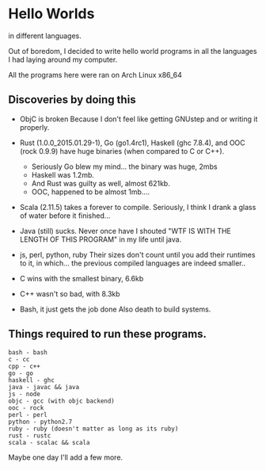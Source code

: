 Hello Worlds
============
in different languages.

Out of boredom, I decided to write hello world programs in all the languages
I had laying around my computer.

All the programs here were ran on Arch Linux x86_64

## Discoveries by doing this
* ObjC is broken
  Because I don't feel like getting GNUstep and or writing it properly.

* Rust (1.0.0_2015.01.29-1), Go (go1.4rc1), Haskell (ghc 7.8.4), and OOC (rock 0.9.9) have huge binaries (when compared to C or C++).
  * Seriously Go blew my mind... the binary was huge, 2mbs
  * Haskell was 1.2mb.
  * And Rust was guilty as well, almost 621kb.
  * OOC, happened to be almost 1mb....

* Scala (2.11.5) takes a forever to compile.
  Seriously, I think I drank a glass of water before it finished...

* Java (still) sucks.
  Never once have I shouted "WTF IS WITH THE LENGTH OF THIS PROGRAM" in my life
  until java.

* js, perl, python, ruby
  Their sizes don't count until you add their runtimes to it, in which...
  the previous compiled languages are indeed smaller..

* C wins with the smallest binary, 6.6kb
* C++ wasn't so bad, with 8.3kb

* Bash, it just gets the job done
  Also death to build systems.

## Things required to run these programs.
```
bash - bash
c - cc
cpp - c++
go - go
haskell - ghc
java - javac && java
js - node
objc - gcc (with objc backend)
ooc - rock
perl - perl
python - python2.7
ruby - ruby (doesn't matter as long as its ruby)
rust - rustc
scala - scalac && scala
```

Maybe one day I'll add a few more.
